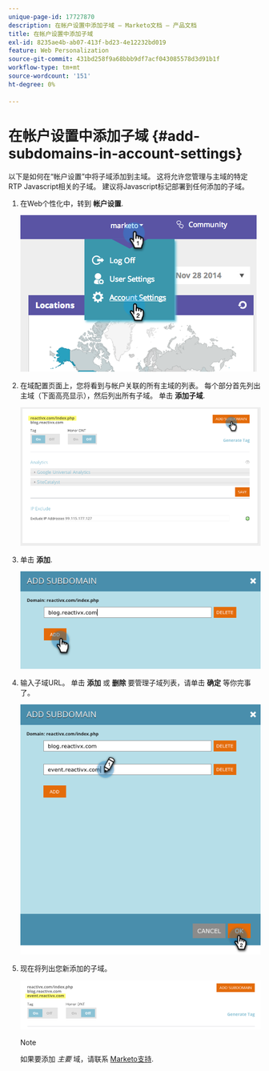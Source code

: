 ```yaml
---
unique-page-id: 17727870
description: 在帐户设置中添加子域 — Marketo文档 — 产品文档
title: 在帐户设置中添加子域
exl-id: 8235ae4b-ab07-413f-bd23-4e12232bd019
feature: Web Personalization
source-git-commit: 431bd258f9a68bbb9df7acf043085578d3d91b1f
workflow-type: tm+mt
source-wordcount: '151'
ht-degree: 0%

---
```


# 在帐户设置中添加子域 {#add-subdomains-in-account-settings}

以下是如何在“帐户设置”中将子域添加到主域。 这将允许您管理与主域的特定RTP Javascript相关的子域。 建议将Javascript标记部署到任何添加的子域。

1. 在Web个性化中，转到 **帐户设置**.

   ![](assets/image2014-12-1-23-3-12.png)

1. 在域配置页面上，您将看到与帐户关联的所有主域的列表。 每个部分首先列出主域（下面高亮显示），然后列出所有子域。 单击 **添加子域**.

   ![](assets/highlightprimary2.png)

1. 单击 **添加**.

   ![](assets/add.png)

1. 输入子域URL。 单击 **添加** 或 **删除** 要管理子域列表，请单击 **确定** 等你完事了。

   ![](assets/newsubdomain.png)

1. 现在将列出您新添加的子域。

   ![](assets/finalnew.png)

   >[!NOTE]
   >
   >如果要添加 _主要_ 域，请联系 [Marketo支持](https://nation.marketo.com/t5/Support/ct-p/Support).
